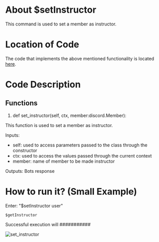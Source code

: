 # About $setInstructor
This command is used to set a member as instructor.

# Location of Code
The code that implements the above mentioned functionality is located [here](../cogs/instructor.py).

# Code Description
## Functions

1. def set_instructor(self, ctx, member:discord.Member):

This function is used to set a member as instructor. 

Inputs:

- self: used to access parameters passed to the class through the constructor
- ctx: used to access the values passed through the current context
- member: name of member to be made instructor 
         

Outputs: Bots response

# How to run it? (Small Example)
Enter: "$setInstructor user"
```
$getInstructor
```
Successful execution will ###########

![set_instructor](./set_instructor.png)
